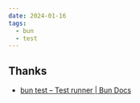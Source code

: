 ```yaml
---
date: 2024-01-16
tags:
  - bun
  - test
---
```


## Thanks

- [bun test – Test runner | Bun Docs](https://bun.sh/docs/cli/test)
